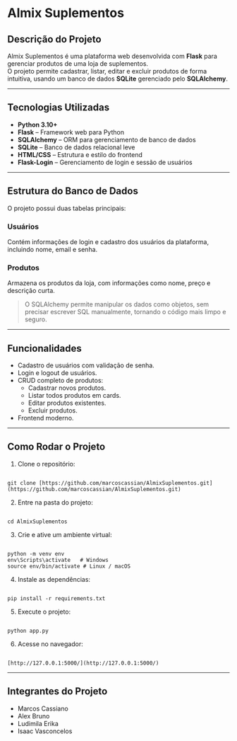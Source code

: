 # Almix Suplementos

## Descrição do Projeto
Almix Suplementos é uma plataforma web desenvolvida com **Flask** para gerenciar produtos de uma loja de suplementos.  
O projeto permite cadastrar, listar, editar e excluir produtos de forma intuitiva, usando um banco de dados **SQLite** gerenciado pelo **SQLAlchemy**.

---

## Tecnologias Utilizadas
- **Python 3.10+**
- **Flask** – Framework web para Python
- **SQLAlchemy** – ORM para gerenciamento de banco de dados
- **SQLite** – Banco de dados relacional leve
- **HTML/CSS** – Estrutura e estilo do frontend
- **Flask-Login** – Gerenciamento de login e sessão de usuários

---

## Estrutura do Banco de Dados
O projeto possui duas tabelas principais:

### Usuários
Contém informações de login e cadastro dos usuários da plataforma, incluindo nome, email e senha.

### Produtos
Armazena os produtos da loja, com informações como nome, preço e descrição curta.

> O SQLAlchemy permite manipular os dados como objetos, sem precisar escrever SQL manualmente, tornando o código mais limpo e seguro.

---

## Funcionalidades
- Cadastro de usuários com validação de senha.
- Login e logout de usuários.
- CRUD completo de produtos:
  - Cadastrar novos produtos.
  - Listar todos produtos em cards.
  - Editar produtos existentes.
  - Excluir produtos.
- Frontend moderno.

---

## Como Rodar o Projeto
1. Clone o repositório:
```

git clone [https://github.com/marcoscassian/AlmixSuplementos.git](https://github.com/marcoscassian/AlmixSuplementos.git)

```
2. Entre na pasta do projeto:
```

cd AlmixSuplementos

```
3. Crie e ative um ambiente virtual:
```

python -m venv env
env\Scripts\activate   # Windows
source env/bin/activate # Linux / macOS

```
4. Instale as dependências:
```

pip install -r requirements.txt

```
5. Execute o projeto:
```

python app.py

```
6. Acesse no navegador:
```

[http://127.0.0.1:5000/](http://127.0.0.1:5000/)

```

---

## Integrantes do Projeto
- Marcos Cassiano  
- Alex Bruno  
- Ludimila Erika  
- Isaac Vasconcelos
